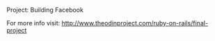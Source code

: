 Project: Building Facebook

For more info visit: http://www.theodinproject.com/ruby-on-rails/final-project
